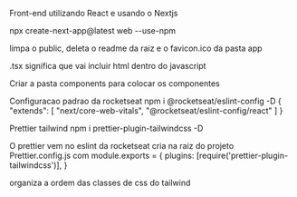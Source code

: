 Front-end utilizando React e usando o Nextjs

npx create-next-app@latest web --use-npm

limpa o public, deleta o readme da raiz e o favicon.ico da pasta app

.tsx significa que vai incluir html dentro do javascript

Criar a pasta components para colocar os componentes

Configuracao padrao da rocketseat
npm i @rocketseat/eslint-config -D
{
"extends": [
"next/core-web-vitals",
"@rocketseat/eslint-config/react"
]
}

Prettier tailwind
npm i prettier-plugin-tailwindcss -D

O prettier vem no eslint da rocketseat
cria na raiz do projeto
Prettier.config.js
com
module.exports = {
plugins: [require('prettier-plugin-tailwindcss')],
}

organiza a ordem das classes de css do tailwind
